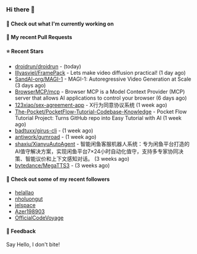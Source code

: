 ### Hi there 👋

#### 👷 Check out what I'm currently working on

#### 🔨 My recent Pull Requests


#### ⭐ Recent Stars

- [droidrun/droidrun](https://github.com/droidrun/droidrun) -  (today)
- [lllyasviel/FramePack](https://github.com/lllyasviel/FramePack) - Lets make video diffusion practical! (1 day ago)
- [SandAI-org/MAGI-1](https://github.com/SandAI-org/MAGI-1) - MAGI-1: Autoregressive Video Generation at Scale (3 days ago)
- [BrowserMCP/mcp](https://github.com/BrowserMCP/mcp) - Browser MCP is a Model Context Provider (MCP) server that allows AI applications to control your browser (6 days ago)
- [123xiao/sex-agreement-app](https://github.com/123xiao/sex-agreement-app) - X行为同意协议系统 (1 week ago)
- [The-Pocket/PocketFlow-Tutorial-Codebase-Knowledge](https://github.com/The-Pocket/PocketFlow-Tutorial-Codebase-Knowledge) - Pocket Flow Tutorial Project: Turns GitHub repo into Easy Tutorial with AI (1 week ago)
- [badtuxx/girus-cli](https://github.com/badtuxx/girus-cli) -  (1 week ago)
- [antiwork/gumroad](https://github.com/antiwork/gumroad) -  (1 week ago)
- [shaxiu/XianyuAutoAgent](https://github.com/shaxiu/XianyuAutoAgent) - 智能闲鱼客服机器人系统：专为闲鱼平台打造的AI值守解决方案，实现闲鱼平台7×24小时自动化值守，支持多专家协同决策、智能议价和上下文感知对话。 (3 weeks ago)
- [bytedance/MegaTTS3](https://github.com/bytedance/MegaTTS3) -  (3 weeks ago)

#### 👯 Check out some of my recent followers

- [helallao](https://github.com/helallao)
- [nholuongut](https://github.com/nholuongut)
- [jelspace](https://github.com/jelspace)
- [Azer198903](https://github.com/Azer198903)
- [OfficialCodeVoyage](https://github.com/OfficialCodeVoyage)

#### 💬 Feedback

Say Hello, I don't bite!